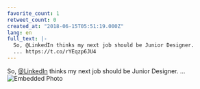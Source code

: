 ```yaml
---
favorite_count: 1
retweet_count: 0
created_at: "2018-06-15T05:51:19.000Z"
lang: en
full_text: |-
  So, @LinkedIn thinks my next job should be Junior Designer.
  ... https://t.co/rYEqzp6JU4
---
```


So, [@LinkedIn](https://twitter.com/LinkedIn) thinks my next job should be
Junior Designer. ...
![Embedded Photo](https://twitter-media-coderbyheart.s3.eu-north-1.amazonaws.com/1007500783812833280-DftcnfgXcAE8CeK.jpg)
